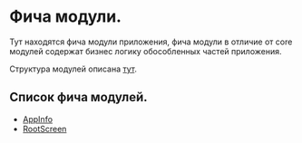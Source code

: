 # Фича модули.

Тут находятся фича модули приложения, фича модули в отличие от core модулей содержат бизнес логику обособленных частей
приложения.

Структура модулей описана [тут](../doc/developper/module_and_package_structure.md).

## Список фича модулей.

* [AppInfo](app-info/README.md)
* [RootScreen](root-screen/README.md)